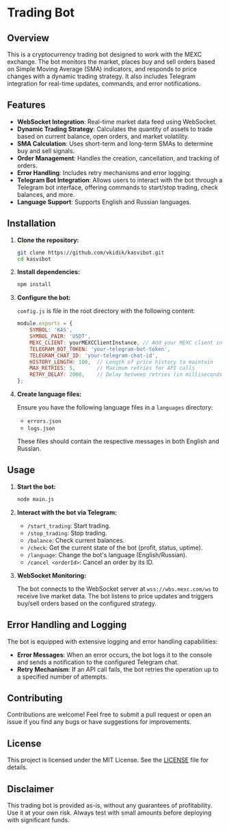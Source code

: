 # Trading Bot

## Overview

This is a cryptocurrency trading bot designed to work with the MEXC exchange. The bot monitors the market, places buy and sell orders based on Simple Moving Average (SMA) indicators, and responds to price changes with a dynamic trading strategy. It also includes Telegram integration for real-time updates, commands, and error notifications.

## Features

- **WebSocket Integration**: Real-time market data feed using WebSocket.
- **Dynamic Trading Strategy**: Calculates the quantity of assets to trade based on current balance, open orders, and market volatility.
- **SMA Calculation**: Uses short-term and long-term SMAs to determine buy and sell signals.
- **Order Management**: Handles the creation, cancellation, and tracking of orders.
- **Error Handling**: Includes retry mechanisms and error logging.
- **Telegram Bot Integration**: Allows users to interact with the bot through a Telegram bot interface, offering commands to start/stop trading, check balances, and more.
- **Language Support**: Supports English and Russian languages.

## Installation

1. **Clone the repository:**

   ```bash
   git clone https://github.com/vkidik/kasvibot.git
   cd kasvibot
   ```

2. **Install dependencies:**

   ```bash
   npm install
   ```

3. **Configure the bot:**

   `config.js` is file in the root directory with the following content:

   ```javascript
   module.exports = {
       SYMBOL: 'KAS',
       SYMBOL_PAIR: 'USDT',
       MEXC_CLIENT: yourMEXCClientInstance, // Add your MEXC client instance here
       TELEGRAM_BOT_TOKEN: 'your-telegram-bot-token',
       TELEGRAM_CHAT_ID: 'your-telegram-chat-id',
       HISTORY_LENGTH: 100,  // Length of price history to maintain
       MAX_RETRIES: 5,       // Maximum retries for API calls
       RETRY_DELAY: 2000,    // Delay between retries (in milliseconds)
   };
   ```

4. **Create language files:**

   Ensure you have the following language files in a `languages` directory:

   - `errors.json`
   - `logs.json`

   These files should contain the respective messages in both English and Russian.

## Usage

1. **Start the bot:**

   ```bash
   node main.js
   ```

2. **Interact with the bot via Telegram:**

   - `/start_trading`: Start trading.
   - `/stop_trading`: Stop trading.
   - `/balance`: Check current balances.
   - `/check`: Get the current state of the bot (profit, status, uptime).
   - `/language`: Change the bot's language (English/Russian).
   - `/cancel <orderId>`: Cancel an order by its ID.

3. **WebSocket Monitoring:**

   The bot connects to the WebSocket server at `wss://wbs.mexc.com/ws` to receive live market data. The bot listens to price updates and triggers buy/sell orders based on the configured strategy.

## Error Handling and Logging

The bot is equipped with extensive logging and error handling capabilities:

- **Error Messages**: When an error occurs, the bot logs it to the console and sends a notification to the configured Telegram chat.
- **Retry Mechanism**: If an API call fails, the bot retries the operation up to a specified number of attempts.

## Contributing

Contributions are welcome! Feel free to submit a pull request or open an issue if you find any bugs or have suggestions for improvements.

## License

This project is licensed under the MIT License. See the [LICENSE](https://github.com/vkidik/kasvibot/blob/main/LICENSE) file for details.

## Disclaimer

This trading bot is provided as-is, without any guarantees of profitability. Use it at your own risk. Always test with small amounts before deploying with significant funds.